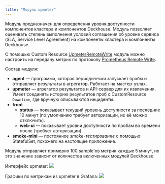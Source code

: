 ```yaml
---
title: "Модуль upmeter"
---
```


Модуль предназначен для определения уровня доступности компонентов кластера и компонентов Deckhouse. Модуль позволяет оценивать степень выполнения условий соглашения об уровне сервиса (SLA, Service Level Agreement) на компоненты кластера и компоненты Deckhouse.

С помощью Custom Resource [UpmeterRemoteWrite](cr.html#upmeterremotewrite) модуль можно настроить на передачу метрик по протоколу [Prometheus Remote Write](https://docs.sysdig.com/en/docs/installation/prometheus-remote-write/).

Состав модуля:
- **agent** — программа, которая периодически запускает пробы и отправляет результаты в агрегатор. Работает на мастер-узлах.
- **upmeter** — агрегатор результатов и API-сервер для их извлечения. Умеет соединять историю результатов проб с CustomResource `Downtime`, где вручную описываются инциденты.
- **front**
  - **status** — показывает текущий уровень доступности за последние 10 минут (по умолчанию требует авторизации, но её можно отключить).
  - **web-ui** — показывает уровни доступности по пробам во времени после (требует авторизации).
- **smoke-mini** — постоянное *smoke-тестирование* с помощью StatefulSet, похожего на настоящее приложение.

Модуль отправляет примерно 100 sample'ов метрик каждые 5 минут, но это значение зависит от количества включенных модулей Deckhouse. 

Интерфейс upmeter:
![](../../images/500-upmeter/image1.png)

Графики по метрикам из upmeter в Grafana:
![](../../images/500-upmeter/image2.png)
